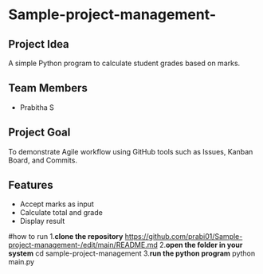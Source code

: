 # Sample-project-management-


## Project Idea
A simple Python program to calculate student grades based on marks.

## Team Members
- Prabitha S

## Project Goal
To demonstrate Agile workflow using GitHub tools such as Issues, Kanban Board, and Commits.

## Features
- Accept marks as input
- Calculate total and grade
- Display result


#how to run
1.**clone the repository**
https://github.com/prabi01/Sample-project-management-/edit/main/README.md
2.**open the folder in your system**
cd sample-project-management
3.**run the python program**
python main.py
